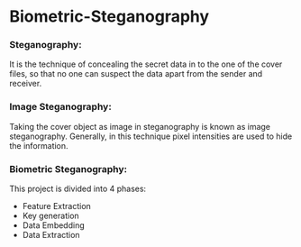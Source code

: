 # Biometric-Steganography

### Steganography:
It is the technique of concealing the secret data in to the one of the cover files, so that no one can suspect the data apart from the sender and receiver.

### Image Steganography: 
Taking the cover object as image in steganography is known as image steganography. Generally, in this technique pixel intensities are used to hide the information.

### Biometric Steganography:
This project is divided into 4 phases:
- Feature Extraction
- Key generation
- Data Embedding
- Data Extraction 

